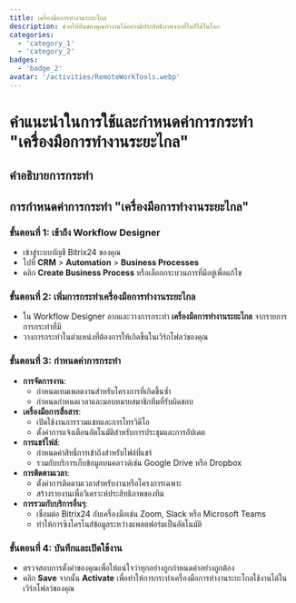 ```yaml
---
title: เครื่องมือการทำงานระยะไกล
description: ช่วยให้ทีมของคุณทำงานได้อย่างมีประสิทธิภาพจากที่ใดก็ได้ในโลก
categories: 
  - 'category_1'
  - 'category_2'
badges: 
  - 'badge_2'
avatar: '/activities/RemoteWorkTools.webp'
---
```

# คำแนะนำในการใช้และกำหนดค่าการกระทำ "เครื่องมือการทำงานระยะไกล"

## คำอธิบายการกระทำ

## **การกำหนดค่าการกระทำ "เครื่องมือการทำงานระยะไกล"**

### ขั้นตอนที่ 1: เข้าถึง Workflow Designer
- เข้าสู่ระบบบัญชี Bitrix24 ของคุณ
- ไปที่ **CRM** > **Automation** > **Business Processes**
- คลิก **Create Business Process** หรือเลือกกระบวนการที่มีอยู่เพื่อแก้ไข

### ขั้นตอนที่ 2: เพิ่มการกระทำเครื่องมือการทำงานระยะไกล
- ใน Workflow Designer ลากและวางการกระทำ **เครื่องมือการทำงานระยะไกล** จากรายการการกระทำที่มี
- วางการกระทำในตำแหน่งที่ต้องการให้เกิดขึ้นในเวิร์กโฟลว์ของคุณ

### ขั้นตอนที่ 3: กำหนดค่าการกระทำ
- **การจัดการงาน**:
  - กำหนดเทมเพลตงานสำหรับโครงการที่เกิดขึ้นซ้ำ
  - กำหนดกำหนดเวลาและมอบหมายสมาชิกทีมที่รับผิดชอบ
- **เครื่องมือการสื่อสาร**:
  - เปิดใช้งานการรวมแชทและการโทรวิดีโอ
  - ตั้งค่าการแจ้งเตือนอัตโนมัติสำหรับการประชุมและการอัปเดต
- **การแชร์ไฟล์**:
  - กำหนดค่าสิทธิ์การเข้าถึงสำหรับไฟล์ที่แชร์
  - รวมกับบริการเก็บข้อมูลบนคลาวด์เช่น Google Drive หรือ Dropbox
- **การติดตามเวลา**:
  - ตั้งค่าการติดตามเวลาสำหรับงานหรือโครงการเฉพาะ
  - สร้างรายงานเพื่อวิเคราะห์ประสิทธิภาพของทีม
- **การรวมกับบริการอื่นๆ**:
  - เชื่อมต่อ Bitrix24 กับเครื่องมือเช่น Zoom, Slack หรือ Microsoft Teams
  - ทำให้การซิงโครไนส์ข้อมูลระหว่างแพลตฟอร์มเป็นอัตโนมัติ

### ขั้นตอนที่ 4: บันทึกและเปิดใช้งาน
- ตรวจสอบการตั้งค่าของคุณเพื่อให้แน่ใจว่าทุกอย่างถูกกำหนดค่าอย่างถูกต้อง
- คลิก **Save** จากนั้น **Activate** เพื่อทำให้การกระทำเครื่องมือการทำงานระยะไกลใช้งานได้ในเวิร์กโฟลว์ของคุณ